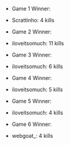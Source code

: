 - Game 1 Winner:

- Scrattinho: 4 kills

- Game 2 Winner: 

- iloveitsomuch: 11 kills

- Game 3 Winner:

- iloveitsomuch: 6 kills

- Game 4 Winner:

- iloveitsomuch: 5 kills

- Game 5 Winner:

- iloveitsomuch: 4 kills

- Game 6 Winner: 

- webgoat_: 4 kills
